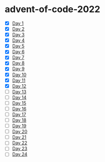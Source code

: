# advent-of-code-2022
- [x] [Day 1](https://adventofcode.com/2022/day/1)
- [x] [Day 2](https://adventofcode.com/2022/day/2)
- [x] [Day 3](https://adventofcode.com/2022/day/3)
- [x] [Day 4](https://adventofcode.com/2022/day/4)
- [x] [Day 5](https://adventofcode.com/2022/day/5)
- [x] [Day 6](https://adventofcode.com/2022/day/6)
- [x] [Day 7](https://adventofcode.com/2022/day/7)
- [x] [Day 8](https://adventofcode.com/2022/day/8)
- [x] [Day 9](https://adventofcode.com/2022/day/9)
- [x] [Day 10](https://adventofcode.com/2022/day/10)
- [x] [Day 11](https://adventofcode.com/2022/day/11)
- [x] [Day 12](https://adventofcode.com/2022/day/12)
- [ ] [Day 13]()
- [ ] [Day 14]()
- [ ] [Day 15]()
- [ ] [Day 16]()
- [ ] [Day 17]()
- [ ] [Day 18]()
- [ ] [Day 19]()
- [ ] [Day 20]()
- [ ] [Day 21]()
- [ ] [Day 22]()
- [ ] [Day 23]()
- [ ] [Day 24]()

